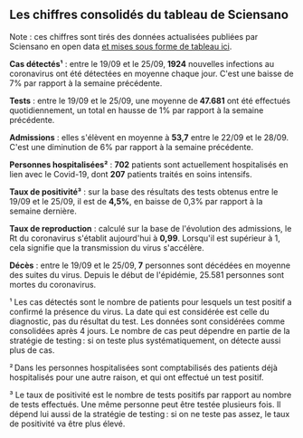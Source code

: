 <h2>Les chiffres consolidés du tableau de Sciensano</h2><p>Note : ces chiffres sont tirés des données actualisées publiées par Sciensano en open data <a href='https://datastudio.google.com/embed/u/0/reporting/c14a5cfc-cab7-4812-848c-0369173148ab/page/ZwmOB_blank'>et mises sous forme de tableau ici</a>.<p><strong>Cas détectés¹</strong> : entre le 19/09 et le 25/09,<strong> 1924</strong> nouvelles infections au coronavirus ont été détectées en moyenne chaque jour. C'est une baisse de 7% par rapport à la semaine précédente.<p><strong>Tests</strong> : entre le 19/09 et le 25/09, une moyenne de<strong> 47.681</strong> ont été effectués quotidiennement, un total en hausse de 1% par rapport à la semaine précédente.<p><strong>Admissions</strong> : elles s'élèvent en moyenne à <strong> 53,7</strong> entre le 22/09 et le 28/09. C'est une diminution de 6% par rapport à la semaine précédente.<p><strong>Personnes hospitalisées²</strong> : <strong>702</strong> patients sont actuellement hospitalisés en lien avec le Covid-19, dont <strong>207</strong> patients traités en soins intensifs.<p><strong>Taux de positivité³</strong> : sur la base des résultats des tests obtenus entre le 19/09 et le 25/09, il est de <strong>4,5%</strong>, en baisse de 0,3% par rapport à la semaine dernière.<p><strong>Taux de reproduction</strong> : calculé sur la base de l'évolution des admissions, le Rt du coronavirus s'établit aujourd'hui à <strong>0,99</strong>. Lorsqu'il est supérieur à 1, cela signifie que la transmission du virus s'accélère.<p><strong>Décès</strong> : entre le 19/09 et le 25/09,<strong> 7</strong> personnes sont décédées en moyenne des suites du virus. Depuis le début de l'épidémie, 25.581 personnes sont mortes du coronavirus.<p>¹ Les cas détectés sont le nombre de patients pour lesquels un test positif a confirmé la présence du virus. La date qui est considérée est celle du diagnostic, pas du résultat du test. Les données sont considérées comme consolidées après 4 jours. Le nombre de cas peut dépendre en partie de la stratégie de testing : si on teste plus systématiquement, on détecte aussi plus de cas.<p>² Dans les personnes hospitalisées sont comptabilisés des patients déjà hospitalisés pour une autre raison, et qui ont effectué un test positif.<p>³ Le taux de positivité est le nombre de tests positifs par rapport au nombre de tests effectués. Une même personne peut être testée plusieurs fois. Il dépend lui aussi de la stratégie de testing : si on ne teste pas assez, le taux de positivité va être plus élevé.